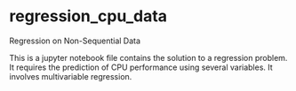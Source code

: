 # regression_cpu_data
Regression on Non-Sequential Data

This is a jupyter notebook file contains the solution to a regression problem.
It requires the prediction of CPU performance using several variables.
It involves multivariable regression.
